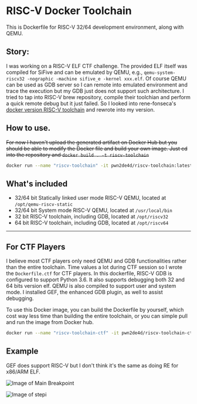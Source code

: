 # RISC-V Docker Toolchain

This is Dockerfile for RISC-V 32/64 development environment, along with QEMU.

## Story:

I was working on a RISC-V ELF CTF challenge. The provided ELF itself was compiled 
for SiFive and can be emulated by QEMU, e.g., `qemu-system-riscv32 -nographic -machine sifive_e -kernel xxx.elf`. 
Of course QEMU can be used as GDB server so I can remote into emulated environment 
and trace the execution but my GDB just does not support such architecture. I tried 
to tap into RISC-V brew repository, compile their toolchian and perform a quick 
remote debug but it just failed. So I looked into rene-fonseca's [docker version RISC-V 
toolchain](https://github.com/rene-fonseca/docker-riscv) and rewrote into my version. 


## How to use.

~~For now I haven't upload the generated artifact on Docker Hub but you should be able 
to modify the Docker file and build your own image. Just cd into the repository and 
`docker build . -t riscv-toolchain`~~

```bash
docker run --name "riscv-toolchain" -it pwn2de4d/riscv-toolchain:latest
```

## What's included 

* 32/64 bit Statically linked user mode RISC-V QEMU, located at `/opt/qemu-riscv-static`
* 32/64 bit System mode RISC-V QEMU, located at `/usr/local/bin`
* 32 bit RISC-V toolchain, including GDB, located at `/opt/riscv32`
* 64 bit RISC-V toolchain, including GDB, located at `/opt/riscv64`

---

## For CTF Players

I believe most CTF players only need QEMU and GDB functionalities rather than the entire 
toolchain. Time values a lot during CTF session so I wrote the `Dockerfile.ctf` for CTF 
players. In this dockerfile, RISC-V GDB is configured to support Python 3.6. It also 
supports debugging both 32 and 64 bits version elf. QEMU is also compiled to support 
user and system mode. I installed GEF, the enhanced GDB plugin, as well to assist debugging.

To use this Docker image, you can build the Dockerfile by yourself, which cost way less 
time than building the entire toolchain, or you can simple pull and run the image from 
Docker hub. 

```bash
docker run --name "riscv-toolchain-ctf" -it pwn2de4d/riscv-toolchain-ctf:latest
```

## Example

GEF does support RISC-V but I don't think it's the same as doing RE for x86/ARM ELF.

![Image of Main Breakpoint](https://raw.githubusercontent.com/niklaus520/RISCVDockerEnv/master/images/main_breakpoint.png)


![Image of stepi](https://raw.githubusercontent.com/niklaus520/RISCVDockerEnv/master/images/stepi.png)
